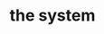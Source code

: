 ---
title: "the system"
product_type: "shirt"
is_women: 
is_men: 
is_unisex: true
is_variant:
original_price: $25
sale_price: $20
color: white
sizes:
- size: "xxxs"
  stock: 10
- size: "xxs"
  stock: 0
- size: "xs"
  stock: 8
- size: "s"
  stock: 0
- size: "m"
  stock: 5
- size: "l"
  stock: 0
- size: "xl"
  stock: 0
- size: "xxl"
  stock: 2
- size: "xxxl"
  stock: 1

img: "1-the-sykstem-shirt-white.png"
main_alt: the classic the-sykstem shirt with "the system" written on the bottom
description: This is the classic company shirt.
material: "100% hemp"
---